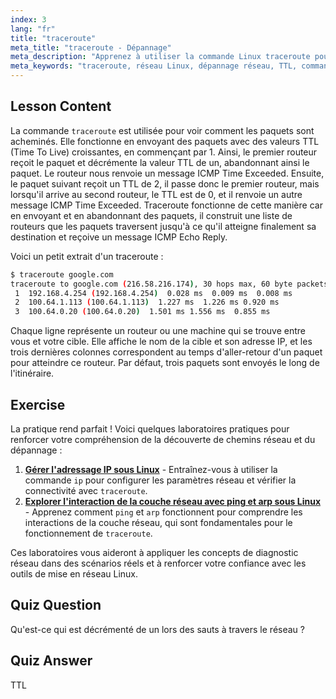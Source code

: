 ```yaml
---
index: 3
lang: "fr"
title: "traceroute"
meta_title: "traceroute - Dépannage"
meta_description: "Apprenez à utiliser la commande Linux traceroute pour tracer les routes réseau et dépanner la connectivité. Comprenez le TTL et le routage des paquets pour les débutants."
meta_keywords: "traceroute, réseau Linux, dépannage réseau, TTL, commandes Linux, débutant, tutoriel"
---
```


## Lesson Content

La commande `traceroute` est utilisée pour voir comment les paquets sont acheminés. Elle fonctionne en envoyant des paquets avec des valeurs TTL (Time To Live) croissantes, en commençant par 1. Ainsi, le premier routeur reçoit le paquet et décrémente la valeur TTL de un, abandonnant ainsi le paquet. Le routeur nous renvoie un message ICMP Time Exceeded. Ensuite, le paquet suivant reçoit un TTL de 2, il passe donc le premier routeur, mais lorsqu'il arrive au second routeur, le TTL est de 0, et il renvoie un autre message ICMP Time Exceeded. Traceroute fonctionne de cette manière car en envoyant et en abandonnant des paquets, il construit une liste de routeurs que les paquets traversent jusqu'à ce qu'il atteigne finalement sa destination et reçoive un message ICMP Echo Reply.

Voici un petit extrait d'un traceroute :

```bash
$ traceroute google.com
traceroute to google.com (216.58.216.174), 30 hops max, 60 byte packets
 1  192.168.4.254 (192.168.4.254)  0.028 ms  0.009 ms  0.008 ms
 2  100.64.1.113 (100.64.1.113)  1.227 ms  1.226 ms 0.920 ms
 3  100.64.0.20 (100.64.0.20)  1.501 ms 1.556 ms  0.855 ms
```

Chaque ligne représente un routeur ou une machine qui se trouve entre vous et votre cible. Elle affiche le nom de la cible et son adresse IP, et les trois dernières colonnes correspondent au temps d'aller-retour d'un paquet pour atteindre ce routeur. Par défaut, trois paquets sont envoyés le long de l'itinéraire.

## Exercise

La pratique rend parfait ! Voici quelques laboratoires pratiques pour renforcer votre compréhension de la découverte de chemins réseau et du dépannage :

1. **[Gérer l'adressage IP sous Linux](https://labex.io/fr/labs/linux-manage-ip-addressing-in-linux-592736)** - Entraînez-vous à utiliser la commande `ip` pour configurer les paramètres réseau et vérifier la connectivité avec `traceroute`.
2. **[Explorer l'interaction de la couche réseau avec ping et arp sous Linux](https://labex.io/fr/labs/linux-explore-network-layer-interaction-with-ping-and-arp-in-linux-592746)** - Apprenez comment `ping` et `arp` fonctionnent pour comprendre les interactions de la couche réseau, qui sont fondamentales pour le fonctionnement de `traceroute`.

Ces laboratoires vous aideront à appliquer les concepts de diagnostic réseau dans des scénarios réels et à renforcer votre confiance avec les outils de mise en réseau Linux.

## Quiz Question

Qu'est-ce qui est décrémenté de un lors des sauts à travers le réseau ?

## Quiz Answer

TTL
